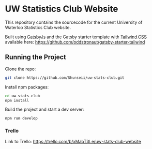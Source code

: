 # UW Statistics Club Website

This repository contains the sourcecode for the current University of Waterloo Statistics Club website.

Built using [GatsbyJs](https://www.gatsbyjs.com/) and the Gatsby starter template with [Tailwind CSS](https://tailwindcss.com/) available here: https://github.com/oddstronaut/gatsby-starter-tailwind

## Running the Project
Clone the repo: 
```sh
git clone https://github.com/Shunseii/uw-stats-club.git
```

Install npm packages:
```sh
cd uw-stats-club
npm install
```

Build the project and start a dev server:
```sh
npm run develop
```

### Trello
Link to Trello: https://trello.com/b/xMabT3Le/uw-stats-club-website
